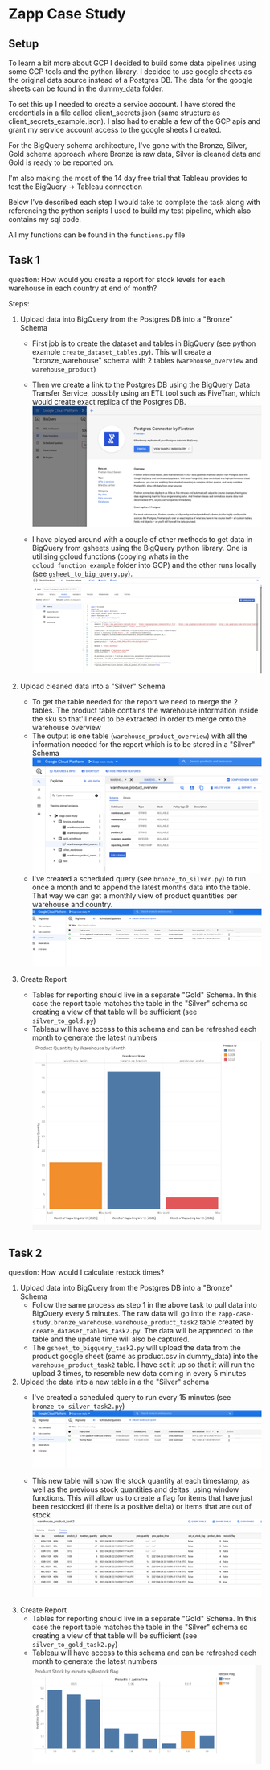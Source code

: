 # Zapp Case Study

## Setup

To learn a bit more about GCP I decided to build some data pipelines using some GCP tools and the python library. I decided to use google sheets as the original data source instead of a Postgres DB. The data for the google sheets can be found in the dummy_data folder.

To set this up I needed to create a service account. I have stored the credentials in a file called client_secrets.json (same structure as client_secrets_example.json). I also had to enable a few of the GCP apis and grant my service account access to the google sheets I created.

For the BigQuery schema architecture, I've gone with the Bronze, Silver, Gold schema approach where Bronze is raw data, Silver is cleaned data and Gold is ready to be reported on.

I'm also making the most of the 14 day free trial that Tableau provides to test the BigQuery -> Tableau connection

Below I've described each step I would take to complete the task along with referencing the python scripts I used to build my test pipeline, which also contains my sql code.

All my functions can be found in the `functions.py` file


## Task 1
question:
How would you create a report for stock levels for each warehouse in each country at end of month?

Steps:
1. Upload data into BigQuery from the Postgres DB into a "Bronze" Schema
    - First job is to create the dataset and tables in BigQuery (see python example `create_dataset_tables.py`). This will create a "bronze_warehouse" schema with 2 tables (`warehouse_overview` and `warehouse_product`)

    - Then we create a link to the Postgres DB using the BigQuery Data Transfer Service, possibly using an ETL tool such as FiveTran, which would create exact replica of the Postgres DB.
    ![DTransfer](./images/Data_Transfer.png)

    - I have played around with a couple of other methods to get data in BigQuery from gsheets using the BigQuery python library. One is utilising gcloud functions (copying whats in the `gcloud_function_example` folder into GCP) and the other runs locally (see `gsheet_to_big_query.py`).
    ![CFunction](./images/Cloud_Function.png)


2. Upload cleaned data into a "Silver" Schema
    - To get the table needed for the report we need to merge the 2 tables. The product table contains the warehouse information inside the sku so that'll need to be extracted in order to merge onto the warehouse overview
    - The output is one table (`warehouse_product_overview`) with all the information needed for the report which is to be stored in a "Silver" Schema
    ![BQuery](./images/Big_Query.png)
    - I've created a scheduled query (see `bronze_to_silver.py`) to run once a month and to append the latest months data into the table. That way we can get a monthly view of product quantities per warehouse and country.
    ![schedule_query](./images/schedule_query.png)
    

3. Create Report
    - Tables for reporting should live in a separate "Gold" Schema. In this case the report table matches the table in the "Silver" schema so creating a view of that table will be sufficient (see `silver_to_gold.py`)
    - Tableau will have access to this schema and can be refreshed each month to generate the latest numbers
    ![Tableau](./images/Tableau.png)


## Task 2
question:
How would I calculate restock times?

1. Upload data into BigQuery from the Postgres DB into a "Bronze" Schema
    - Follow the same process as step 1 in the above task to pull data into BigQuery every 5 minutes. The raw data will go into the `zapp-case-study.bronze_warehouse.warehouse_product_task2` table created by `create_dataset_tables_task2.py`. The data will be appended to the table and the update time will also be captured.
    - The `gsheet_to_bigquery_task2.py` will upload the data from the product google sheet (same as product.csv in dummy_data) into the `warehouse_product_task2` table. I have set it up so that it will run the upload 3 times, to resemble new data coming in every 5 minutes
2. Upload the data into a new table in a the "Silver" schema
    - I've created a scheduled query to run every 15 minutes (see `bronze_to_silver_task2.py`)
    ![schedule_query](./images/schedule_query.png)

    - This new table will show the stock quantity at each timestamp, as well as the previous stock quantities and deltas, using window functions. This will allow us to create a flag for items that have just been restocked (if there is a positive delta) or items that are out of stock
    ![stock_flag](./images/stock_flag.png)
3. Create Report
    - Tables for reporting should live in a separate "Gold" Schema. In this case the report table matches the table in the "Silver" schema so creating a view of that table will be sufficient (see `silver_to_gold_task2.py`)
    - Tableau will have access to this schema and can be refreshed each month to generate the latest numbers
    ![stock_flag](./images/restock_graph.png)
